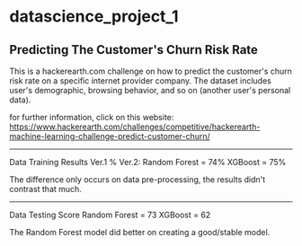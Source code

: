# datascience_project_1
Predicting The Customer's Churn Risk Rate
--------------------
This is a hackerearth.com challenge on how to predict the customer's churn risk rate on a specific internet provider company.
The dataset includes user's demographic, browsing behavior, and so on (another user's personal data).

for further information, click on this website:
https://www.hackerearth.com/challenges/competitive/hackerearth-machine-learning-challenge-predict-customer-churn/

--------------------
Data Training Results 
Ver.1 % Ver.2:
Random Forest = 74%
XGBoost = 75%

The difference only occurs on data pre-processing, the results didn't contrast that much.

--------------------
Data Testing Score 
Random Forest = 73
XGBoost = 62

The Random Forest model did better on creating a good/stable model.
